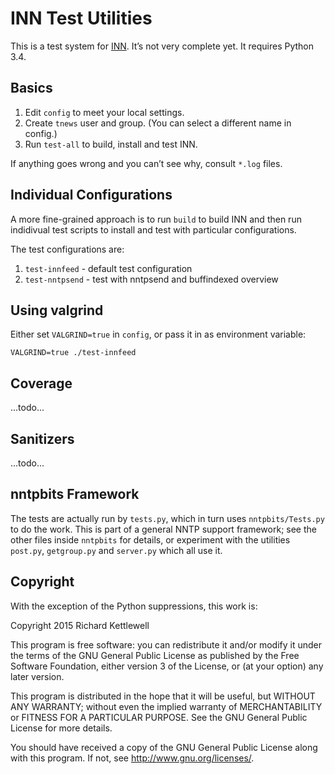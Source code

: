 INN Test Utilities
==================

This is a test system for
[INN](http://www.eyrie.org/~eagle/software/inn/).  It’s not very
complete yet.  It requires Python 3.4.

Basics
------

1. Edit `config` to meet your local settings.
2. Create `tnews` user and group.  (You can select a different name in
   config.)
3. Run `test-all` to build, install and test INN.

If anything goes wrong and you can’t see why, consult `*.log` files.

Individual Configurations
-------------------------

A more fine-grained approach is to run `build` to build INN and then
run indidivual test scripts to install and test with particular
configurations.

The test configurations are:

1. `test-innfeed` - default test configuration
2. `test-nntpsend` - test with nntpsend and buffindexed overview

Using valgrind
--------------

Either set `VALGRIND=true` in `config`, or pass it in as environment variable:

    VALGRIND=true ./test-innfeed

Coverage
--------

...todo...

Sanitizers
----------

...todo...

nntpbits Framework
------------------

The tests are actually run by `tests.py`, which in turn uses
`nntpbits/Tests.py` to do the work.  This is part of a general NNTP
support framework; see the other files inside `nntpbits` for details,
or experiment with the utilities `post.py`, `getgroup.py` and
`server.py` which all use it.

Copyright
---------

With the exception of the Python suppressions, this work is:

Copyright 2015 Richard Kettlewell

This program is free software: you can redistribute it and/or modify
it under the terms of the GNU General Public License as published by
the Free Software Foundation, either version 3 of the License, or
(at your option) any later version.

This program is distributed in the hope that it will be useful,
but WITHOUT ANY WARRANTY; without even the implied warranty of
MERCHANTABILITY or FITNESS FOR A PARTICULAR PURPOSE.  See the
GNU General Public License for more details.

You should have received a copy of the GNU General Public License
along with this program.  If not, see <http://www.gnu.org/licenses/>.
